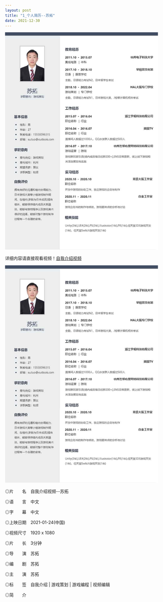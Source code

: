 ```yaml
---
layout: post
title: "1_个人简历--苏拓"
date: 2021-12-30
---
```

![Image text](https://github.com/SotakuStudio/SotakuStudio.github.io/blob/main/chnblog/image/chnresume.jpg?raw=true)

详细内容请直接观看视频！[自我介绍视频](https://1drv.ms/v/s!Aj9fktzHJKNciN02BrABSgitCyzcvw?e=68vd63)

![Image text](https://github.com/SotakuStudio/SotakuStudio.github.io/blob/main/chnblog/image/chnresume.jpg?raw=true)

◎片　　名　自我介绍视频--苏拓

◎语　　言　中文

◎字　　幕　中文

◎上映日期　2021-01-24(中国)

◎视频尺寸　1920 x 1080

◎片　　长　3分钟

◎导　　演　苏拓

◎编　　剧　苏拓

◎主　　演　苏拓

◎标　　签　自我介绍 | 游戏策划 | 游戏编程 | 视频编辑

◎简　　介
